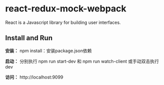 # react-redux-mock-webpack
React is a Javascript library for building user interfaces.

Install and Run
----------------
**安装：**
npm install：安装package.json依赖

**启动：**
分别执行 npm run start-dev 和 npm run watch-client
或手动双击执行 dev

**访问：**
http://localhost:9099


